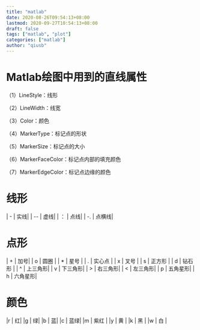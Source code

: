 ```yaml
---
title: "matlab"
date: 2020-08-26T09:54:13+08:00
lastmod: 2020-09-27T10:54:13+08:00
draft: false
tags: ["matlab", "plot"]
categories: ["matlab"]
author: "qiusb"
---
```

# Matlab绘图中用到的直线属性

（1）LineStyle：线形

（2）LineWidth：线宽

（3）Color：颜色

（4）MarkerType：标记点的形状

（5）MarkerSize：标记点的大小

（6）MarkerFaceColor：标记点内部的填充颜色

（7）MarkerEdgeColor：标记点边缘的颜色

 
# 线形
| -    |       实线|
| --   |       虚线|
| ：   |       点线|
| -.   |     点横线|

 
# 点形
| +    |        加号|
| o    |      圆圈  |
| *    |     星号   |
| .    |     实心点 |
| x    |     叉号   |
| s    |     正方形 |
| d    |     钻石形 |
| ^    |    上三角形|
| v    |    下三角形|
| >    |    右三角形|
| <    |    左三角形|
| p    |    五角星形|
| h    |    六角星形|

 
# 颜色
 |r       |      红|
 |g       |     绿|
 |b       |     蓝|
 |c       |   蓝绿|
 |m       |  紫红 |
 |y       |    黄 |
 |k       |    黑 |
 |w       |   白  |
